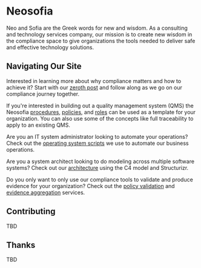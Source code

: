 # Neosofia

Neo and Sofia are the Greek words for new and wisdom. As a consulting and technology services company, our mission is to create new wisdom in the compliance space to give organizations the tools needed to deliver safe and effective technology solutions.

## Navigating Our Site

Interested in learning more about why compliance matters and how to achieve it? Start with our [zeroth post](/website/blog/0000_your_compliance_sucks.md) and follow along as we go on our compliance journey together.


If you're interested in building out a quality management system (QMS) the Neosofia [procedures](/website/procedures/), [policies](/shared/policies.md), and [roles](/shared/roles.md) can be used as a template for your organization. You can also use some of the concepts like full traceability to apply to an existing QMS.


Are you an IT system administrator looking to automate your operations? Check out the [operating system scripts](/os/) we use to automate our business operations.


Are you a system architect looking to do modeling across multiple software systems? Check out our [architecture](/architecture/) using the C4 model and Structurizr.


Do you only want to only use our compliance tools to validate and produce evidence for your organization? Check out the [policy validation](https://github.com/Neosofia/policy-validation-service) and [evidence aggregation](https://github.com/Neosofia/evidence-aggregator-service) services.

## Contributing

TBD

## Thanks

TBD